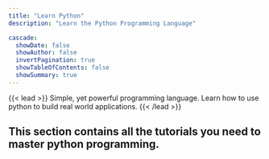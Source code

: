 ```yaml
---
title: "Learn Python"
description: "Learn the Python Programming Language"

cascade:
  showDate: false
  showAuthor: false
  invertPagination: true
  showTableOfContents: false
  showSummary: true
---
```


{{< lead >}}
Simple, yet powerful programming language. Learn how to use python to build real world applications.
{{< /lead >}}

This section contains all the tutorials you need to master python programming.
---
